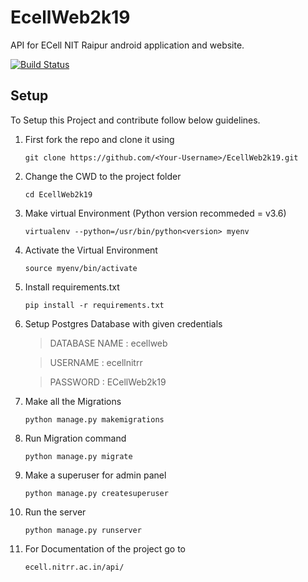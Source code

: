 # EcellWeb2k19
API for ECell NIT Raipur android application and website.

[![Build Status](https://travis-ci.com/ECellNitrr/EcellWeb2k19.svg?branch=master)](https://travis-ci.com/ECellNitrr/EcellWeb2k19)
## Setup
To Setup this Project and contribute follow below guidelines.

1. First fork the repo and clone it using

    `git clone https://github.com/<Your-Username>/EcellWeb2k19.git`
  
2. Change the CWD to the project folder

    `cd EcellWeb2k19`
    

3. Make virtual Environment (Python version recommeded = v3.6)

    `virtualenv --python=/usr/bin/python<version> myenv`

4. Activate the Virtual Environment

    `source myenv/bin/activate`

5. Install requirements.txt

    `pip install -r requirements.txt`
    
6. Setup Postgres Database with given credentials

    >DATABASE NAME : ecellweb
    
    >USERNAME : ecellnitrr
    
    >PASSWORD : ECellWeb2k19

7. Make all the Migrations

    `python manage.py makemigrations`

8. Run Migration command
    
    `python manage.py migrate`

9. Make a superuser for admin panel

    `python manage.py createsuperuser`
    
10. Run the server
  
    `python manage.py runserver`

11. For Documentation of the project go to

    `ecell.nitrr.ac.in/api/`

